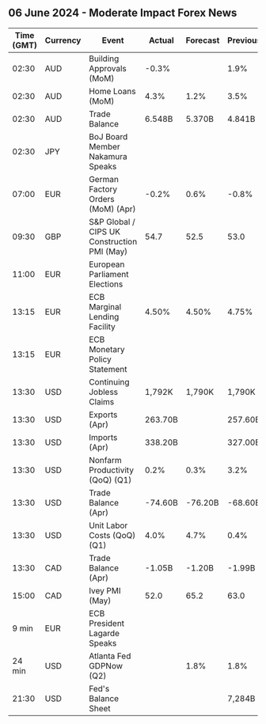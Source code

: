 ## 06 June 2024 - Moderate Impact Forex News

| Time (GMT) | Currency | Event | Actual | Forecast | Previous |
|------|----------|-------|--------|----------|----------|
| 02:30 | AUD | Building Approvals (MoM) | -0.3% |  | 1.9% |
| 02:30 | AUD | Home Loans (MoM) | 4.3% | 1.2% | 3.5% |
| 02:30 | AUD | Trade Balance | 6.548B | 5.370B | 4.841B |
| 02:30 | JPY | BoJ Board Member Nakamura Speaks |  |  |  |
| 07:00 | EUR | German Factory Orders (MoM) (Apr) | -0.2% | 0.6% | -0.8% |
| 09:30 | GBP | S&P Global / CIPS UK Construction PMI (May) | 54.7 | 52.5 | 53.0 |
| 11:00 | EUR | European Parliament Elections |  |  |  |
| 13:15 | EUR | ECB Marginal Lending Facility | 4.50% | 4.50% | 4.75% |
| 13:15 | EUR | ECB Monetary Policy Statement |  |  |  |
| 13:30 | USD | Continuing Jobless Claims | 1,792K | 1,790K | 1,790K |
| 13:30 | USD | Exports (Apr) | 263.70B |  | 257.60B |
| 13:30 | USD | Imports (Apr) | 338.20B |  | 327.00B |
| 13:30 | USD | Nonfarm Productivity (QoQ) (Q1) | 0.2% | 0.3% | 3.2% |
| 13:30 | USD | Trade Balance (Apr) | -74.60B | -76.20B | -68.60B |
| 13:30 | USD | Unit Labor Costs (QoQ) (Q1) | 4.0% | 4.7% | 0.4% |
| 13:30 | CAD | Trade Balance (Apr) | -1.05B | -1.20B | -1.99B |
| 15:00 | CAD | Ivey PMI (May) | 52.0 | 65.2 | 63.0 |
| 9 min | EUR | ECB President Lagarde Speaks |  |  |  |
| 24 min | USD | Atlanta Fed GDPNow (Q2) |  | 1.8% | 1.8% |
| 21:30 | USD | Fed's Balance Sheet |  |  | 7,284B |
